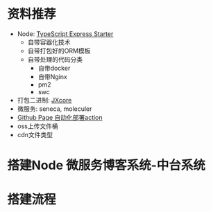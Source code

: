 # 资料推荐
- Node: [TypeScript Express Starter](https://github.com/ljlm0402/typescript-express-starter#readme)
  - 自带容器化技术
  - 自带打包好的ORM模板
  - 自带处理的代码分类
    - 自带docker
    - 自带Nginx
    - pm2
    - swc
- 打包二进制: [JXcore](https://github.com/jxcore/jxcore-release)
- 微服务: seneca, moleculer
- [Github Page 自动化部署action](https://jo-hnny.github.io/p/github-page-%E8%87%AA%E5%8A%A8%E5%8C%96%E9%83%A8%E7%BD%B2action/)
- oss上传文件桶
- cdn文件类型


# 搭建Node 微服务博客系统-中台系统

# 搭建流程